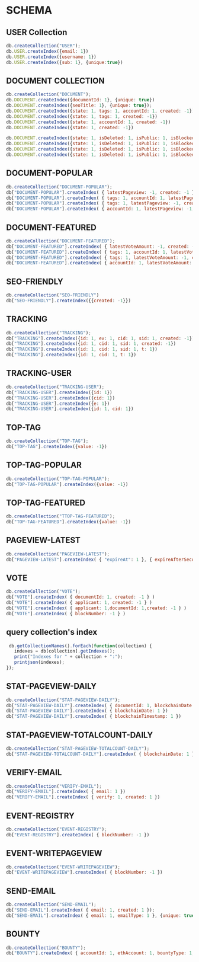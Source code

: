 # SCHEMA

## USER Collection

```javascript
db.createCollection("USER");
db.USER.createIndex({email: 1})
db.USER.createIndex({username: 1})
db.USER.createIndex({sub: 1}, {unique:true})
```

## DOCUMENT COLLECTION

```javascript
db.createCollection("DOCUMENT");
db.DOCUMENT.createIndex({documentId: 1}, {unique: true})
db.DOCUMENT.createIndex({seoTitle: 1}, {unique: true});
db.DOCUMENT.createIndex({state: 1, tags: 1, accountId: 1, created: -1})
db.DOCUMENT.createIndex({state: 1, tags: 1, created: -1})
db.DOCUMENT.createIndex({state: 1, accountId: 1, created: -1})
db.DOCUMENT.createIndex({state: 1, created: -1})

db.DOCUMENT.createIndex({state: 1, isDeleted: 1, isPublic: 1, isBlocked: 1, tags: 1, accountId: 1, created: -1})
db.DOCUMENT.createIndex({state: 1, isDeleted: 1, isPublic: 1, isBlocked: 1, tags: 1, created: -1})
db.DOCUMENT.createIndex({state: 1, isDeleted: 1, isPublic: 1, isBlocked: 1, accountId: 1, created: -1})
db.DOCUMENT.createIndex({state: 1, isDeleted: 1, isPublic: 1, isBlocked: 1, created: -1})

```

## DOCUMENT-POPULAR

```javascript
db.createCollection("DOCUMENT-POPULAR");
db["DOCUMENT-POPULAR"].createIndex( { latestPageview: -1, created: -1 })
db["DOCUMENT-POPULAR"].createIndex( { tags: 1, accountId: 1, latestPageview: -1, created: -1 })
db["DOCUMENT-POPULAR"].createIndex( { tags: 1, latestPageview: -1, created: -1 })
db["DOCUMENT-POPULAR"].createIndex( { accountId: 1, latestPageview: -1, created: -1 })
```

## DOCUMENT-FEATURED

```javascript
db.createCollection("DOCUMENT-FEATURED");
db["DOCUMENT-FEATURED"].createIndex( { latestVoteAmount: -1, created: -1 })
db["DOCUMENT-FEATURED"].createIndex( { tags: 1, accountId: 1, latestVoteAmount: -1, created: -1 })
db["DOCUMENT-FEATURED"].createIndex( { tags: 1, latestVoteAmount: -1, created: -1 })
db["DOCUMENT-FEATURED"].createIndex( { accountId: 1, latestVoteAmount: -1, created: -1 })
```

## SEO-FRIENDLY

```javascript
db.createCollection("SEO-FRIENDLY")
db["SEO-FRIENDLY"].createIndex({{created: -1}})
```


## TRACKING

```javascript
db.createCollection("TRACKING");
db["TRACKING"].createIndex({id: 1, ev: 1, cid: 1, sid: 1, created: -1})
db["TRACKING"].createIndex({id: 1, cid: 1, sid: 1, created: -1})
db["TRACKING"].createIndex({id: 1, cid: 1, sid: 1, t: 1})
db["TRACKING"].createIndex({id: 1, cid: 1, t: 1})
```

## TRACKING-USER

```javascript
db.createCollection("TRACKING-USER");
db["TRACKING-USER"].createIndex({id: 1})
db["TRACKING-USER"].createIndex({cid: 1})
db["TRACKING-USER"].createIndex({e: 1})
db["TRACKING-USER"].createIndex({id: 1, cid: 1})
```

## TOP-TAG

```javascript
db.createCollection("TOP-TAG");
db["TOP-TAG"].createIndex({value: -1})
```

## TOP-TAG-POPULAR

```javascript
db.createCollection("TOP-TAG-POPULAR");
db["TOP-TAG-POPULAR"].createIndex({value: -1})
```

## TOP-TAG-FEATURED

```javascript
db.createCollection("TTOP-TAG-FEATURED");
db["TOP-TAG-FEATURED"].createIndex({value: -1})
```

## PAGEVIEW-LATEST

```javascript
db.createCollection("PAGEVIEW-LATEST");
db["PAGEVIEW-LATEST"].createIndex( { "expireAt": 1 }, { expireAfterSeconds: 0 } )
```

## VOTE

```javascript
db.createCollection("VOTE");
db["VOTE"].createIndex( { documentId: 1, created: -1 } )
db["VOTE"].createIndex( { applicant: 1, created: -1 } )
db["VOTE"].createIndex( { applicant: 1,documentId: 1,created: -1 } )
db["VOTE"].createIndex( { blockNumber: -1 } )
```

## query collection's index

```javascript
 db.getCollectionNames().forEach(function(collection) {
   indexes = db[collection].getIndexes();
   print("Indexes for " + collection + ":");
   printjson(indexes);
});
```

## STAT-PAGEVIEW-DAILY

```javascript
db.createCollection("STAT-PAGEVIEW-DAILY");
db["STAT-PAGEVIEW-DAILY"].createIndex( { documentId: 1, blockchainDate: 1 })
db["STAT-PAGEVIEW-DAILY"].createIndex( { blockchainDate: 1 })
db["STAT-PAGEVIEW-DAILY"].createIndex( { blockchainTimestamp: 1 })

```

## STAT-PAGEVIEW-TOTALCOUNT-DAILY

```javascript
db.createCollection("STAT-PAGEVIEW-TOTALCOUNT-DAILY");
db["STAT-PAGEVIEW-TOTALCOUNT-DAILY"].createIndex( { blockchainDate: 1 })

```

## VERIFY-EMAIL

```javascript
db.createCollection("VERIFY-EMAIL");
db["VERIFY-EMAIL"].createIndex( { email: 1 })
db["VERIFY-EMAIL"].createIndex( { verify: 1, created: 1 })

```

## EVENT-REGISTRY

```javascript
db.createCollection("EVENT-REGISTRY");
db["EVENT-REGISTRY"].createIndex( { blockNumber: -1 })
```


## EVENT-WRITEPAGEVIEW

```javascript
db.createCollection("EVENT-WRITEPAGEVIEW");
db["EVENT-WRITEPAGEVIEW"].createIndex( { blockNumber: -1 })
```

## SEND-EMAIL

```javascript
db.createCollection("SEND-EMAIL");
db["SEND-EMAIL"].createIndex( { email: 1, created: 1 });
db["SEND-EMAIL"].createIndex( { email: 1, emailType: 1 }, {unique: true});
```


## BOUNTY

```javascript
db.createCollection("BOUNTY");
db["BOUNTY"].createIndex( { accountId: 1, ethAccount: 1, bountyType: 1, created: -1});
```